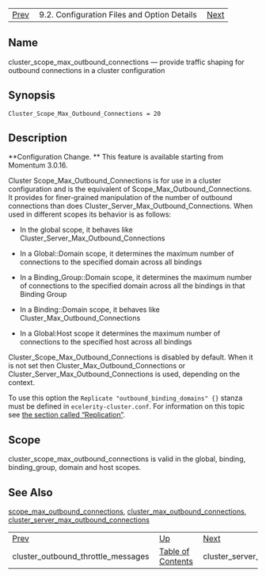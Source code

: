 |     |     |     |
| --- | --- | --- |
| [Prev](conf.ref.cluster_outbound_throttle_messages)  | 9.2. Configuration Files and Option Details |  [Next](conf.ref.cluster_server_max_outbound_connections.php) |

<a name="conf.ref.cluster_scope_max_outbound_connections"></a>
## Name

cluster_scope_max_outbound_connections — provide traffic shaping for outbound connections in a cluster configuration

## Synopsis

`Cluster_Scope_Max_Outbound_Connections = 20`

<a name="idp8623520"></a>
## Description

**Configuration Change. ** This feature is available starting from Momentum 3.0.16.

Cluster Scope_Max_Outbound_Connections is for use in a cluster configuration and is the equivalent of Scope_Max_Outbound_Connections. It provides for finer-grained manipulation of the number of outbound connections than does Cluster_Server_Max_Outbound_Connections. When used in different scopes its behavior is as follows:

*   In the global scope, it behaves like Cluster_Server_Max_Outbound_Connections

*   In a Global::Domain scope, it determines the maximum number of connections to the specified domain across all bindings

*   In a Binding_Group::Domain scope, it determines the maximum number of connections to the specified domain across all the bindings in that Binding Group

*   In a Binding::Domain scope, it behaves like Cluster_Max_Outbound_Connections

*   In a Global:Host scope it determines the maximum number of connections to the specified host across all bindings

Cluster_Scope_Max_Outbound_Connections is disabled by default. When it is not set then Cluster_Max_Outbound_Connections or Cluster_Server_Max_Outbound_Connections is used, depending on the context.

To use this option the `Replicate "outbound_binding_domains" {}` stanza must be defined in `ecelerity-cluster.conf`. For information on this topic see [the section called “Replication”](ecelerity-cluster.conf#ecelerity-cluster.conf.replication "Replication").

<a name="idp8636480"></a>
## Scope

cluster_scope_max_outbound_connections is valid in the global, binding, binding_group, domain and host scopes.

<a name="idp8638192"></a>
## See Also

[scope_max_outbound_connections](conf.ref.scope_max_outbound_connections "scope_max_outbound_connections"), [cluster_max_outbound_connections](conf.ref.cluster_max_outbound_connections.php "cluster_max_outbound_connections"), [cluster_server_max_outbound_connections](conf.ref.cluster_server_max_outbound_connections.php "cluster_server_max_outbound_connections")

|     |     |     |
| --- | --- | --- |
| [Prev](conf.ref.cluster_outbound_throttle_messages)  | [Up](conf.ref.files.php) |  [Next](conf.ref.cluster_server_max_outbound_connections.php) |
| cluster_outbound_throttle_messages  | [Table of Contents](index) |  cluster_server_max_outbound_connections |
